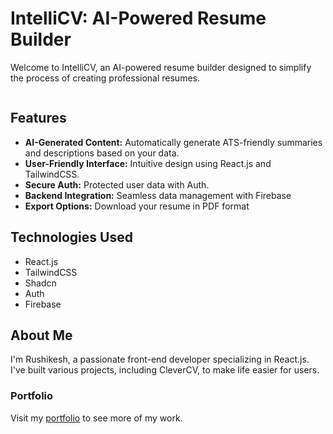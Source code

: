 

 <h1>IntelliCV: AI-Powered Resume Builder</h1>
  <p>Welcome to IntelliCV, an AI-powered resume builder designed to simplify the process of creating professional resumes.</p>
  <img src=""></img>

  <h2>Features</h2>
  <ul>
    <li><strong>AI-Generated Content:</strong> Automatically generate ATS-friendly summaries and descriptions based on your data.</li>
    <li><strong>User-Friendly Interface:</strong> Intuitive design using React.js and TailwindCSS.</li>
    <li><strong>Secure Auth:</strong> Protected user data with Auth.</li>
    <li><strong>Backend Integration:</strong> Seamless data management with Firebase</li>
    <li><strong>Export Options:</strong> Download your resume in PDF format</li>
  </ul>

  <h2>Technologies Used</h2>
  <ul>
    <li>React.js</li>
    <li>TailwindCSS</li>
    <li>Shadcn</li>
    <li>Auth</li>
    <li>Firebase</li>
  </ul>

  

  <h2>About Me</h2>
  <p>I'm Rushikesh, a passionate front-end developer specializing in React.js. I've built various projects, including CleverCV, to make life easier for users.</p>

  <h3>Portfolio</h3>
  <p>Visit my <a href="" target="_blank">portfolio</a> to see more of my work.</p>
